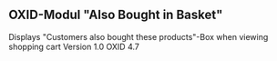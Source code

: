 
OXID-Modul "Also Bought in Basket"
-----------------------------------------------
Displays "Customers also bought these products"-Box when viewing shopping cart
Version 1.0 OXID 4.7